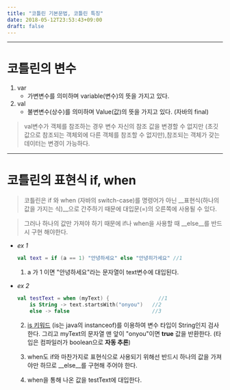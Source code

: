 ```yaml
---
title: "코틀린 기본문법, 코틀린 특징"
date: 2018-05-12T23:53:43+09:00
draft: false
---
```

-----------------------------------------------
# 코틀린의 변수

1. var
    - 가변변수를 의미하며 variable(변수)의 뜻을 가지고 있다.
2. val
    - 불변변수(상수)를 의미하며 Value(값)의 뜻을 가지고 있다.
    (자바의 final)

> val변수가 객체를 참조하는 경우 변수 자신의 참조 값을
변경할 수 없지만 (초깃값으로 참조되는 객체외에
다른 객체를 참조할 수 없지만),참조되는 객체가 갖는 데이터는
변경이 가능하다.

-----------------------------------------------
# 코틀린의 표현식 if, when

> 코틀린은 if 와 when (자바의 switch-case)를 명령어가 아닌
__표현식(하나의 값을 가지는 식)__으로 간주하기 때문에 대입문(=)의
오른쪽에 사용될 수 있다.

> 그러나 하나의 값만 가져야 하기 때문에 if나 when을 사용할 때
__else__를 반드시 구현 해야한다.

* _ex 1_<br>

    ```kotlin
    val text = if (a == 1) "안녕하세요" else "안녕히가세요" //1
    ```

    1) a 가 1 이면 "안녕하세요"라는 문자열이 text변수에 대입된다.

* _ex 2_ <br>

    ```kotlin
    val testText = when (myText) {                //1
        is String -> text.startsWith("onyou")   //2
        else -> false                           //3
    ```
    
    2) [is 키워드](/kotlin/코틀린-키워드-정리/#is,!is)
    (is는 java의 instanceof)를 이용하여 변수 타입이
    String인지 검사 한다. 그리고 myText의 문자열 맨 앞이
    "onyou"이면 __true__ 값을 반환한다. (타입은 컴파일러가
    boolean으로 __자동 추론__)

    3) when도 if와 마찬가지로 표현식으로 사용되기 위해선 반드시
    하나의 값을 가져야만 하므로 __else__를 구현해 주어야 한다.

    1) when을 통해 나온 값을 testText에 대입한다.

